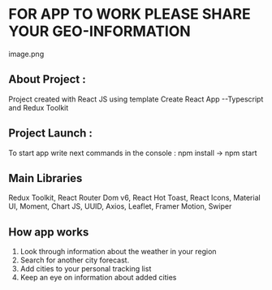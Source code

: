 # FOR APP TO WORK PLEASE SHARE YOUR GEO-INFORMATION
image.png


## About Project : 
Project created with React JS using template Create React App --Typescript and Redux Toolkit

## Project Launch :
To start app write next commands in the console : npm install -> npm start

## Main Libraries
Redux Toolkit, React Router Dom v6, React Hot Toast, React Icons, Material UI, Moment, Chart JS, UUID, Axios, Leaflet, Framer Motion, Swiper

## How app works
1. Look through information about the weather in your region
2. Search for another city forecast.
3. Add cities to your personal tracking list
4. Keep an eye on information about added cities
